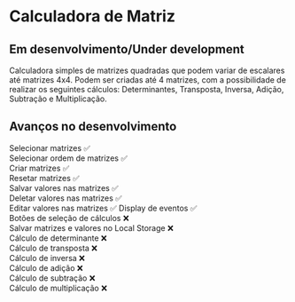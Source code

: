 # Calculadora de Matriz
## Em desenvolvimento/Under development

Calculadora simples de matrizes quadradas que podem variar de escalares até matrizes 4x4.
Podem ser criadas até 4 matrizes, com a possibilidade de realizar os seguintes cálculos:
Determinantes, Transposta, Inversa, Adição, Subtração e Multiplicação.

## Avanços no desenvolvimento

Selecionar matrizes ✅ <br/>
Selecionar ordem de matrizes ✅ <br/>
Criar matrizes ✅ <br/>
Resetar matrizes ✅ <br/>
Salvar valores nas matrizes ✅ <br/>
Deletar valores nas matrizes ✅ <br/>
Editar valores nas matrizes ✅
Display de eventos ✅ <br/>
Botões de seleção de cálculos ❌ <br/>
Salvar matrizes e valores no Local Storage ❌ <br/>
Cálculo de determinante ❌ <br/>
Cálculo de transposta ❌ <br/>
Cálculo de inversa ❌ <br/>
Cálculo de adição ❌ <br/>
Cálculo de subtração ❌ <br/>
Cálculo de multiplicação ❌ <br/>

